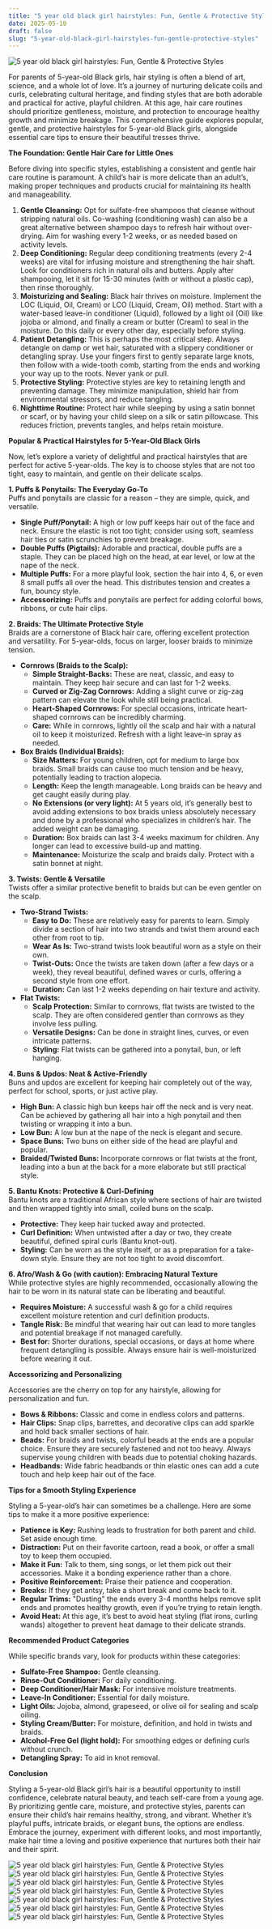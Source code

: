 ```yaml
---
title: "5 year old black girl hairstyles: Fun, Gentle & Protective Styles"
date: 2025-05-10
draft: false
slug: "5-year-old-black-girl-hairstyles-fun-gentle-protective-styles" 
---
```


![5 year old black girl hairstyles: Fun, Gentle & Protective Styles](https://hairstylecamp.com/wp-content/uploads/5-year-old-black-girls-hairstyle-with-headband.jpg "5 year old black girl hairstyles: Fun, Gentle & Protective Styles")

For parents of 5-year-old Black girls, hair styling is often a blend of art, science, and a whole lot of love. It’s a journey of nurturing delicate coils and curls, celebrating cultural heritage, and finding styles that are both adorable and practical for active, playful children. At this age, hair care routines should prioritize gentleness, moisture, and protection to encourage healthy growth and minimize breakage. This comprehensive guide explores popular, gentle, and protective hairstyles for 5-year-old Black girls, alongside essential care tips to ensure their beautiful tresses thrive.

**The Foundation: Gentle Hair Care for Little Ones**

Before diving into specific styles, establishing a consistent and gentle hair care routine is paramount. A child’s hair is more delicate than an adult’s, making proper techniques and products crucial for maintaining its health and manageability.

1. **Gentle Cleansing:** Opt for sulfate-free shampoos that cleanse without stripping natural oils. Co-washing (conditioning wash) can also be a great alternative between shampoo days to refresh hair without over-drying. Aim for washing every 1-2 weeks, or as needed based on activity levels.
2. **Deep Conditioning:** Regular deep conditioning treatments (every 2-4 weeks) are vital for infusing moisture and strengthening the hair shaft. Look for conditioners rich in natural oils and butters. Apply after shampooing, let it sit for 15-30 minutes (with or without a plastic cap), then rinse thoroughly.
3. **Moisturizing and Sealing:** Black hair thrives on moisture. Implement the LOC (Liquid, Oil, Cream) or LCO (Liquid, Cream, Oil) method. Start with a water-based leave-in conditioner (Liquid), followed by a light oil (Oil) like jojoba or almond, and finally a cream or butter (Cream) to seal in the moisture. Do this daily or every other day, especially before styling.
4. **Patient Detangling:** This is perhaps the most critical step. Always detangle on damp or wet hair, saturated with a slippery conditioner or detangling spray. Use your fingers first to gently separate large knots, then follow with a wide-tooth comb, starting from the ends and working your way up to the roots. Never yank or pull.
5. **Protective Styling:** Protective styles are key to retaining length and preventing damage. They minimize manipulation, shield hair from environmental stressors, and reduce tangling.
6. **Nighttime Routine:** Protect hair while sleeping by using a satin bonnet or scarf, or by having your child sleep on a silk or satin pillowcase. This reduces friction, prevents tangles, and helps retain moisture.

**Popular & Practical Hairstyles for 5-Year-Old Black Girls**

Now, let’s explore a variety of delightful and practical hairstyles that are perfect for active 5-year-olds. The key is to choose styles that are not too tight, easy to maintain, and gentle on their delicate scalps.

**1. Puffs & Ponytails: The Everyday Go-To**  
Puffs and ponytails are classic for a reason – they are simple, quick, and versatile.

* **Single Puff/Ponytail:** A high or low puff keeps hair out of the face and neck. Ensure the elastic is not too tight; consider using soft, seamless hair ties or satin scrunchies to prevent breakage.
* **Double Puffs (Pigtails):** Adorable and practical, double puffs are a staple. They can be placed high on the head, at ear level, or low at the nape of the neck.
* **Multiple Puffs:** For a more playful look, section the hair into 4, 6, or even 8 small puffs all over the head. This distributes tension and creates a fun, bouncy style.
* **Accessorizing:** Puffs and ponytails are perfect for adding colorful bows, ribbons, or cute hair clips.

**2. Braids: The Ultimate Protective Style**  
Braids are a cornerstone of Black hair care, offering excellent protection and versatility. For 5-year-olds, focus on larger, looser braids to minimize tension.

* **Cornrows (Braids to the Scalp):**
  + **Simple Straight-Backs:** These are neat, classic, and easy to maintain. They keep hair secure and can last for 1-2 weeks.
  + **Curved or Zig-Zag Cornrows:** Adding a slight curve or zig-zag pattern can elevate the look while still being practical.
  + **Heart-Shaped Cornrows:** For special occasions, intricate heart-shaped cornrows can be incredibly charming.
  + **Care:** While in cornrows, lightly oil the scalp and hair with a natural oil to keep it moisturized. Refresh with a light leave-in spray as needed.
* **Box Braids (Individual Braids):**
  + **Size Matters:** For young children, opt for medium to large box braids. Small braids can cause too much tension and be heavy, potentially leading to traction alopecia.
  + **Length:** Keep the length manageable. Long braids can be heavy and get caught easily during play.
  + **No Extensions (or very light):** At 5 years old, it’s generally best to avoid adding extensions to box braids unless absolutely necessary and done by a professional who specializes in children’s hair. The added weight can be damaging.
  + **Duration:** Box braids can last 3-4 weeks maximum for children. Any longer can lead to excessive build-up and matting.
  + **Maintenance:** Moisturize the scalp and braids daily. Protect with a satin bonnet at night.

**3. Twists: Gentle & Versatile**  
Twists offer a similar protective benefit to braids but can be even gentler on the scalp.

* **Two-Strand Twists:**
  + **Easy to Do:** These are relatively easy for parents to learn. Simply divide a section of hair into two strands and twist them around each other from root to tip.
  + **Wear As Is:** Two-strand twists look beautiful worn as a style on their own.
  + **Twist-Outs:** Once the twists are taken down (after a few days or a week), they reveal beautiful, defined waves or curls, offering a second style from one effort.
  + **Duration:** Can last 1-2 weeks depending on hair texture and activity.
* **Flat Twists:**
  + **Scalp Protection:** Similar to cornrows, flat twists are twisted to the scalp. They are often considered gentler than cornrows as they involve less pulling.
  + **Versatile Designs:** Can be done in straight lines, curves, or even intricate patterns.
  + **Styling:** Flat twists can be gathered into a ponytail, bun, or left hanging.

**4. Buns & Updos: Neat & Active-Friendly**  
Buns and updos are excellent for keeping hair completely out of the way, perfect for school, sports, or just active play.

* **High Bun:** A classic high bun keeps hair off the neck and is very neat. Can be achieved by gathering all hair into a high ponytail and then twisting or wrapping it into a bun.
* **Low Bun:** A low bun at the nape of the neck is elegant and secure.
* **Space Buns:** Two buns on either side of the head are playful and popular.
* **Braided/Twisted Buns:** Incorporate cornrows or flat twists at the front, leading into a bun at the back for a more elaborate but still practical style.

**5. Bantu Knots: Protective & Curl-Defining**  
Bantu knots are a traditional African style where sections of hair are twisted and then wrapped tightly into small, coiled buns on the scalp.

* **Protective:** They keep hair tucked away and protected.
* **Curl Definition:** When untwisted after a day or two, they create beautiful, defined spiral curls (Bantu knot-out).
* **Styling:** Can be worn as the style itself, or as a preparation for a take-down style. Ensure they are not too tight to avoid discomfort.

**6. Afro/Wash & Go (with caution): Embracing Natural Texture**  
While protective styles are highly recommended, occasionally allowing the hair to be worn in its natural state can be liberating and beautiful.

* **Requires Moisture:** A successful wash & go for a child requires excellent moisture retention and curl definition products.
* **Tangle Risk:** Be mindful that wearing hair out can lead to more tangles and potential breakage if not managed carefully.
* **Best for:** Shorter durations, special occasions, or days at home where frequent detangling is possible. Always ensure hair is well-moisturized before wearing it out.

**Accessorizing and Personalizing**

Accessories are the cherry on top for any hairstyle, allowing for personalization and fun.

* **Bows & Ribbons:** Classic and come in endless colors and patterns.
* **Hair Clips:** Snap clips, barrettes, and decorative clips can add sparkle and hold back smaller sections of hair.
* **Beads:** For braids and twists, colorful beads at the ends are a popular choice. Ensure they are securely fastened and not too heavy. Always supervise young children with beads due to potential choking hazards.
* **Headbands:** Wide fabric headbands or thin elastic ones can add a cute touch and help keep hair out of the face.

**Tips for a Smooth Styling Experience**

Styling a 5-year-old’s hair can sometimes be a challenge. Here are some tips to make it a more positive experience:

* **Patience is Key:** Rushing leads to frustration for both parent and child. Set aside enough time.
* **Distraction:** Put on their favorite cartoon, read a book, or offer a small toy to keep them occupied.
* **Make it Fun:** Talk to them, sing songs, or let them pick out their accessories. Make it a bonding experience rather than a chore.
* **Positive Reinforcement:** Praise their patience and cooperation.
* **Breaks:** If they get antsy, take a short break and come back to it.
* **Regular Trims:** "Dusting" the ends every 3-4 months helps remove split ends and promotes healthy growth, even if you’re trying to retain length.
* **Avoid Heat:** At this age, it’s best to avoid heat styling (flat irons, curling wands) altogether to prevent heat damage to their delicate strands.

**Recommended Product Categories**

While specific brands vary, look for products within these categories:

* **Sulfate-Free Shampoo:** Gentle cleansing.
* **Rinse-Out Conditioner:** For daily conditioning.
* **Deep Conditioner/Hair Mask:** For intensive moisture treatments.
* **Leave-In Conditioner:** Essential for daily moisture.
* **Light Oils:** Jojoba, almond, grapeseed, or olive oil for sealing and scalp oiling.
* **Styling Cream/Butter:** For moisture, definition, and hold in twists and braids.
* **Alcohol-Free Gel (light hold):** For smoothing edges or defining curls without crunch.
* **Detangling Spray:** To aid in knot removal.

**Conclusion**

Styling a 5-year-old Black girl’s hair is a beautiful opportunity to instill confidence, celebrate natural beauty, and teach self-care from a young age. By prioritizing gentle care, moisture, and protective styles, parents can ensure their child’s hair remains healthy, strong, and vibrant. Whether it’s playful puffs, intricate braids, or elegant buns, the options are endless. Embrace the journey, experiment with different looks, and most importantly, make hair time a loving and positive experience that nurtures both their hair and their spirit.

![5 year old black girl hairstyles: Fun, Gentle & Protective Styles](https://hairstylecamp.com/wp-content/uploads/5-year-old-black-girls-hairstyle-with-beads.jpg "5 year old black girl hairstyles: Fun, Gentle & Protective Styles") ![5 year old black girl hairstyles: Fun, Gentle & Protective Styles](https://hairstylecamp.com/wp-content/uploads/curly-hairstyle-for-5-year-old-black-girls.jpg.webp "5 year old black girl hairstyles: Fun, Gentle & Protective Styles") ![5 year old black girl hairstyles: Fun, Gentle & Protective Styles](https://hairstylecamp.com/wp-content/uploads/bantu-knots-for-5-year-old-black-girls.jpg.webp "5 year old black girl hairstyles: Fun, Gentle & Protective Styles") ![5 year old black girl hairstyles: Fun, Gentle & Protective Styles](https://hairstylecamp.com/wp-content/uploads/hairstyle-for-5-year-old-african-american-girls.jpg.webp "5 year old black girl hairstyles: Fun, Gentle & Protective Styles") ![5 year old black girl hairstyles: Fun, Gentle & Protective Styles](https://hairstylecamp.com/wp-content/uploads/easy-hairstyle-for-5-year-old-black-girls.jpg "5 year old black girl hairstyles: Fun, Gentle & Protective Styles") ![5 year old black girl hairstyles: Fun, Gentle & Protective Styles](https://hairstylecamp.com/wp-content/uploads/hairstyle-for-5-year-old-black-girls.jpg "5 year old black girl hairstyles: Fun, Gentle & Protective Styles") ![5 year old black girl hairstyles: Fun, Gentle & Protective Styles](https://hairstylecamp.com/wp-content/uploads/short-hairstyle-for-5-year-old-black-girls.jpg "5 year old black girl hairstyles: Fun, Gentle & Protective Styles")
